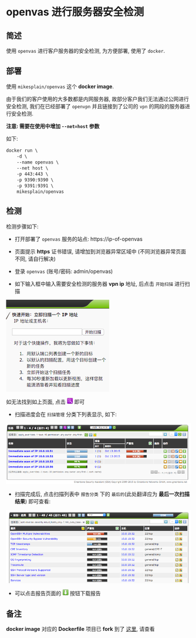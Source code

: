# openvas 进行服务器安全检测

## 简述

使用 `openvas` 进行客户服务器的安全检测, 为方便部署, 使用了 `docker`.

## 部署

使用 `mikesplain/openvas` 这个 **docker image**.

由于我们的客户使用的大多数都是内网服务器, 故部分客户我们无法通过公网进行安全检测, 我们在已经部署了 `openvpn` 并且链接到了公司的 `vpn` 的网段的服务器进行安全检测.

**注意: 需要在使用中增加 `--net=host` 参数**

如下:

```
docker run \
	-d \
	--name openvas \
	--net host \
	-p 443:443 \
	-p 9390:9390 \
	-p 9391:9391 \
	mikesplain/openvas
```

## 检测

检测步骤如下:


* 打开部署了 `openvas` 服务的站点: https://ip-of-openvas

* 页面提示 **https** 证书错误, 请增加到浏览器异常区域中 (不同浏览器异常页面不同, 请自行解决)

* 登录 `openvas` (账号/密码: admin/openvas)

* 如下输入框中输入需要安全检测的服务器 **vpn ip** 地址, 后点击 `开始扫描` 进行扫描

![ip-address](ip-address.png)

如无法找到如上页面, 点击 ![helper](helper.png) 即可


* 扫描进度会在 `扫描管理` 分类下列表显示, 如下:

![list](list.png)

* 扫描完成后, 点击扫描列表中 `报告分类` 下的 `最后的`(此处翻译应为 **最后一次扫描结果**) 即可查看:

![report](report.png)

* 可以点击报告页面的 ![download](download.png) 按钮下载报告

## 备注

**docker image** 对应的 **Dockerfile** 项目已 **fork** 到了 [这里](https://github.com/genee-tools/openvas-docker), 请查看
